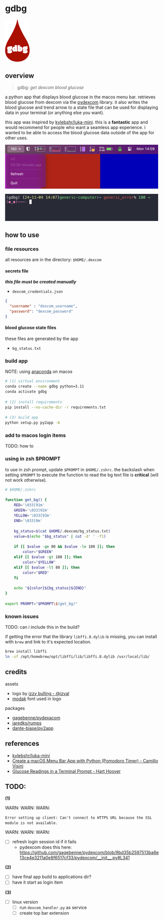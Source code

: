 # gdbg  

<img 
  title="gdbg logo"
  alt="red blood drop with text 'gdbg' centered"
  src="assets/gdbg_logo.png" 
  width="80"
/>

## overview

> gdbg: *get dexcom blood glucose*

a python app that displays blood glucose in the macos menu bar. retrieves blood glucose from dexcom via the [pydexcom](https://github.com/gagebenne/pydexcom) library. it also writes the blood glucose and trend arrow to a state file that can be used for displaying data in your terminal (or anything else you want).

this app was inspired by [kylebshr/luka-mini](https://github.com/kylebshr/luka-mini/tree/main). this is a __fantastic__ app and would recommend for people who want a seamless app experience. i wanted to be able to access the blood glucose data outside of the app for other uses.

<img 
  title="menu bar app in use"
  alt="screenshot of menu bar app in use"
  src="assets/menu_bar.png" 
  width=500
/>

<img 
  title="blood sugar in terminal prompt"
  alt="screenshot of blood sugar in terminal prompt"
  src="assets/terminal_prompt.png" 
  width=500
/>

## how to use

### file resources

all resources are in the directory: `$HOME/.dexcom`

#### secrets file

*__this file must be created manually__*

* `dexcom_credentials.json`

```json
{
  "username" : "dexcom_username",
  "password": "dexcom_password"
}
```

#### blood glucose state files

these files are generated by the app

* `bg_status.txt`

### build app

NOTE: using [anaconda](https://docs.anaconda.com/anaconda/install/mac-os/#command-line-install) on macos

```sh
# (1) virtual environment
conda create --name gdbg python=3.11
conda activate gdbg

# (2) install requirements
pip install --no-cache-dir -r requirements.txt

# (3) build app
python setup.py py2app -A
```

### add to macos login items

TODO: how to

### using in zsh $PROMPT

to use in zsh prompt, update `$PROMPT` in `$HOME/.zshrc`. the backslash when setting `$PROMPT` to execute the function to read the bg text file is __critical__ (will not work otherwise).

```sh
# $HOME/.zshrc

function get_bg() {
    RED='\033[91m'
    GREEN='\033[92m'
    YELLOW='\033[93m'
    END='\033[0m'

    bg_status=$(cat $HOME/.dexcom/bg_status.txt)
    value=$(echo "$bg_status" | cut -d' ' -f1)

    if [[ $value -ge 80 && $value -le 180 ]]; then
        color="$GREEN"
    elif [[ $value -gt 180 ]]; then
        color="$YELLOW"
    elif [[ $value -lt 80 ]]; then
        color="$RED"
    fi

    echo "${color}${bg_status}${END}"
}

export PROMPT="$PROMPT\$(get_bg)"
```

### known issues

TODO: can i include this in the build?

if getting the error that the library `libffi.8.dylib` is missing, you can install with `brew` and link to it's expected location.

```sh
brew install libffi
ln -sf /opt/homebrew/opt/libffi/lib/libffi.8.dylib /usr/local/lib/
```

## credits

assets

* logo by [izzy bulling - @izval](https://www.instagram.com/izval/)
* [modak](https://github.com/EkType/Modak) font used in logo

packages

* [gagebenne/pydexacom](https://github.com/gagebenne/pydexcom)
* [jaredks/rumps](https://github.com/jaredks/rumps)
* [dante-biase/py2app](https://github.com/dante-biase/py2app)

## references

* [kylebshr/luka-mini](https://github.com/kylebshr/luka-mini/tree/main)
* [Create a macOS Menu Bar App with Python (Pomodoro Timer) - Camillo Visini](https://camillovisini.com/coding/create-macos-menu-bar-app-pomodoro)
* [Glucose Readings in a Terminal Prompt - Hart Hoover](https://harthoover.com/glucose-readings-in-a-terminal-prompt/)

## TODO:

__(1)__

WARN: WARN: WARN:

`Error setting up client: Can't connect to HTTPS URL because the SSL module is not available.` 

WARN: WARN: WARN:

* [ ] refresh login session id if it fails
  * pydexcom does this here: https://github.com/gagebenne/pydexcom/blob/9bd35b2597513ba6e13ce4e3211a0e8f6517cf33/pydexcom/__init__.py#L341 

__(2)__

* [ ] have final app build to applications dir?
* [ ] have it start as login item

__(3)__

* [ ] linux version
  * [ ] run `dexcom_handler.py` as service
  * [ ] create top bar extension
